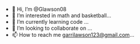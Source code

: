 - 👋 Hi, I’m @Glawson08
- 👀 I’m interested in math and basketball...
- 🌱 I’m currently learning  code ...
- 💞️ I’m looking to collaborate on ...
- 📫 How to reach me garrilawson123@gmail.com...

<!---
Glawson08/Glawson08 is a ✨ special ✨ repository because its `README.md` (this file) appears on your GitHub profile.
You can click the Preview link to take a look at your changes.
--->
